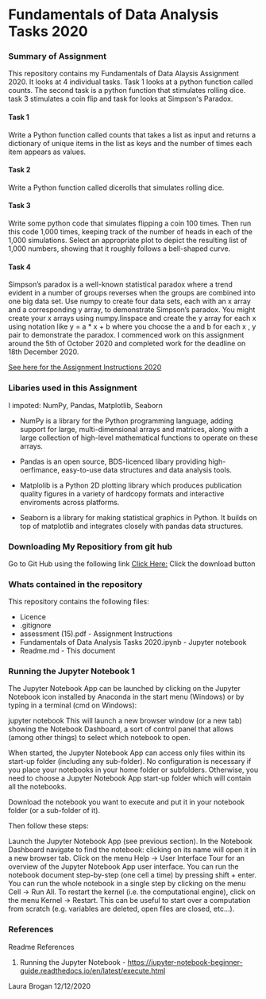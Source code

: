 # Fundamentals of Data Analysis Tasks 2020

### Summary of Assignment 

This repository contains my Fundamentals of Data Alaysis Assignment 2020. It looks at 4 individual tasks.  Task 1 looks at a python function called counts.  The second task is a python function that stimulates rolling dice.  task 3 stimulates a coin flip and task for looks at Simpson's Paradox. 

#### Task 1 

Write a Python function called counts that takes a list as input and returns a dictionary of unique items in the list as keys and the number of times each item appears as values.

#### Task 2

Write a Python function called dicerolls that simulates rolling dice.

#### Task 3

Write some python code that simulates flipping a coin 100 times. Then run this code 1,000 times, keeping track
of the number of heads in each of the 1,000 simulations. Select an appropriate plot to depict the resulting list of 1,000 numbers, showing that it roughly follows a bell-shaped curve.

#### Task 4

Simpson’s paradox is a well-known statistical paradox where a trend evident in a number of groups reverses when the groups are combined into one big data set. Use numpy to create four data sets, each with an x array and a corresponding y array, to demonstrate Simpson’s paradox. You might create your x arrays using numpy.linspace and create the y array for each
x using notation like y = a * x + b where you choose the a and b for each x , y pair to demonstrate the paradox.
I commenced work on this assignment around the 5th of October 2020 and completed work for the deadline on 18th December 2020.

[See here for the Assignment Instructions 2020](https://github.com/LauraBrogan/Fundamentals-of-Data-Analysis-Tasks-2020/blob/main/assessment%20(15).pdf)

### Libaries used in this Assignment
I impoted: NumPy, Pandas, Matplotlib, Seaborn

* NumPy is a library for the Python programming language, adding support for large, multi-dimensional arrays and matrices, along with a   large collection of high-level mathematical functions to operate on these arrays. 

* Pandas is an open source, BDS-licenced libary providing high-oerfimance, easy-to-use data structures and data analysis tools.

* Matplolib is a Python 2D plotting library which produces publication quality figures in a variety of hardcopy formats and interactive enviroments across platforms.

* Seaborn is a library for making statistical graphics in Python. It builds on top of matplotlib and integrates closely with pandas data structures.

### Downloading My Repositiory from git hub
Go to Git Hub using the following link [Click Here:](https://github.com/LauraBrogan/Fundamentals-of-Data-Analysis-Tasks-2020)
Click the download button

### Whats contained in the repository

This repository contains the following files:
+ Licence
+ .gitignore
+ assessment (15).pdf - Assignment Instructions
+ Fundamentals of Data Analysis Tasks 2020.ipynb - Jupyter notebook
+ Readme.md - This document


### Running the Jupyter Notebook **1**
The Jupyter Notebook App can be launched by clicking on the Jupyter Notebook icon installed by Anaconda in the start menu (Windows) or by typing in a terminal (cmd on Windows):

jupyter notebook This will launch a new browser window (or a new tab) showing the Notebook Dashboard, a sort of control panel that allows (among other things) to select which notebook to open.

When started, the Jupyter Notebook App can access only files within its start-up folder (including any sub-folder). No configuration is necessary if you place your notebooks in your home folder or subfolders. Otherwise, you need to choose a Jupyter Notebook App start-up folder which will contain all the notebooks.

Download the notebook you want to execute and put it in your notebook folder (or a sub-folder of it).

Then follow these steps:

Launch the Jupyter Notebook App (see previous section). In the Notebook Dashboard navigate to find the notebook: clicking on its name will open it in a new browser tab. Click on the menu Help -> User Interface Tour for an overview of the Jupyter Notebook App user interface. You can run the notebook document step-by-step (one cell a time) by pressing shift + enter. You can run the whole notebook in a single step by clicking on the menu Cell -> Run All. To restart the kernel (i.e. the computational engine), click on the menu Kernel -> Restart. This can be useful to start over a computation from scratch (e.g. variables are deleted, open files are closed, etc…).

### References
Readme References
1. Running the Jupyter Notebook - https://jupyter-notebook-beginner-guide.readthedocs.io/en/latest/execute.html

Laura Brogan 12/12/2020

